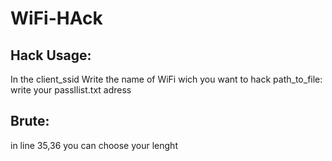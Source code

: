 # WiFi-HAck

## Hack Usage:
In the client_ssid Write the name of WiFi wich you want to hack
path_to_file: write your passllist.txt adress


## Brute:
in line 35,36 you can choose your lenght
